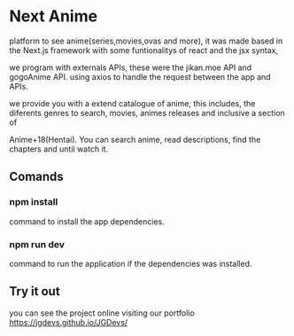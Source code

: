 # Next Anime 

platform to see anime(series,movies,ovas and more), it was made based in the Next.js framework with some funtionalitys of react and the jsx syntax,

we program with externals APIs, these were the jikan.moe API and gogoAnime API. using axios to handle the request between the app and APIs.

we provide you with a extend catalogue of anime, this includes, the diferents genres to search, movies, animes releases and inclusive a section of

Anime+18(Hentai). You can search anime, read descriptions, find the chapters and until watch it. 


## Comands 

### npm install 

command to install the app dependencies.

### npm run dev

command to run the application if the dependencies was installed.

## Try it out

you can see the project online visiting our portfolio https://jgdevs.github.io/JGDevs/ 